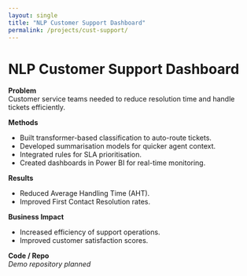 ```yaml
---
layout: single
title: "NLP Customer Support Dashboard"
permalink: /projects/cust-support/
---
```


# NLP Customer Support Dashboard

**Problem**  
Customer service teams needed to reduce resolution time and handle tickets efficiently.

**Methods**
- Built transformer-based classification to auto-route tickets.  
- Developed summarisation models for quicker agent context.  
- Integrated rules for SLA prioritisation.  
- Created dashboards in Power BI for real-time monitoring.

**Results**
- Reduced Average Handling Time (AHT).  
- Improved First Contact Resolution rates.  

**Business Impact**
- Increased efficiency of support operations.  
- Improved customer satisfaction scores.  

**Code / Repo**  
*Demo repository planned*
